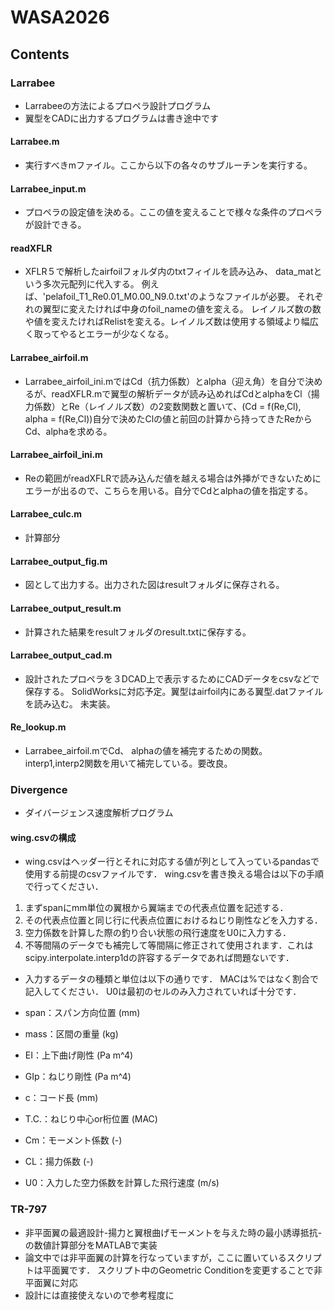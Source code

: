# WASA2026
## Contents
### Larrabee
- Larrabeeの方法によるプロペラ設計プログラム
- 翼型をCADに出力するプログラムは書き途中です
#### Larrabee.m
- 実行すべきmファイル。ここから以下の各々のサブルーチンを実行する。
#### Larrabee_input.m
- プロペラの設定値を決める。ここの値を変えることで様々な条件のプロペラが設計できる。
#### readXFLR
- XFLR５で解析したairfoilフォルダ内のtxtフィイルを読み込み、 data_matという多次元配列に代入する。 例えば、'pelafoil_T1_Re0.01_M0.00_N9.0.txt'のようなファイルが必要。 それぞれの翼型に変えたければ中身のfoil_nameの値を変える。 レイノルズ数の数や値を変えたければRelistを変える。レイノルズ数は使用する領域より幅広く取ってやるとエラーが少なくなる。
#### Larrabee_airfoil.m
- Larrabee_airfoil_ini.mではCd（抗力係数）とalpha（迎え角）を自分で決めるが、readXFLR.mで翼型の解析データが読み込めればCdとalphaをCl（揚力係数）とRe（レイノルズ数）の2変数関数と置いて、(Cd = f(Re,Cl), alpha = f(Re,Cl))自分で決めたClの値と前回の計算から持ってきたReからCd、alphaを求める。
#### Larrabee_airfoil_ini.m
- Reの範囲がreadXFLRで読み込んだ値を越える場合は外挿ができないためにエラーが出るので、こちらを用いる。自分でCdとalphaの値を指定する。
#### Larrabee_culc.m
- 計算部分
#### Larrabee_output_fig.m
- 図として出力する。出力された図はresultフォルダに保存される。
#### Larrabee_output_result.m
- 計算された結果をresultフォルダのresult.txtに保存する。
#### Larrabee_output_cad.m
- 設計されたプロペラを３DCAD上で表示するためにCADデータをcsvなどで保存する。 SolidWorksに対応予定。翼型はairfoil内にある翼型.datファイルを読み込む。 未実装。
#### Re_lookup.m
- Larrabee_airfoil.mでCd、 alphaの値を補完するための関数。 interp1,interp2関数を用いて補完している。要改良。
### Divergence
- ダイバージェンス速度解析プログラム
#### wing.csvの構成
- wing.csvはヘッダー行とそれに対応する値が列として入っているpandasで使用する前提のcsvファイルです． wing.csvを書き換える場合は以下の手順で行ってください．
1. まずspanにmm単位の翼根から翼端までの代表点位置を記述する．
2. その代表点位置と同じ行に代表点位置におけるねじり剛性などを入力する．
3. 空力係数を計算した際の釣り合い状態の飛行速度をU0に入力する．
4. 不等間隔のデータでも補完して等間隔に修正されて使用されます．これはscipy.interpolate.interp1dの許容するデータであれば問題ないです．
- 入力するデータの種類と単位は以下の通りです． MACは%ではなく割合で記入してください． U0は最初のセルのみ入力されていれば十分です．

- span：スパン方向位置 (mm)
- mass：区間の重量 (kg)
- EI：上下曲げ剛性 (Pa m^4)
- GIp：ねじり剛性 (Pa m^4)
- c：コード長 (mm)
- T.C.：ねじり中心or桁位置 (MAC)
- Cm：モーメント係数 (-)
- CL：揚力係数 (-)
- U0：入力した空力係数を計算した飛行速度 (m/s)　　
### TR-797
- 非平面翼の最適設計-揚力と翼根曲げモーメントを与えた時の最小誘導抵抗-の数値計算部分をMATLABで実装
- 論文中では非平面翼の計算を行なっていますが，ここに置いているスクリプトは平面翼です． スクリプト中のGeometric Conditionを変更することで非平面翼に対応
- 設計には直接使えないので参考程度に